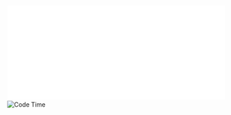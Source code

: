 ![Metrics](/github-metrics.svg)
![Code Time](http://img.shields.io/badge/Code%20Time-324%20hrs%2046%20mins-blue)

